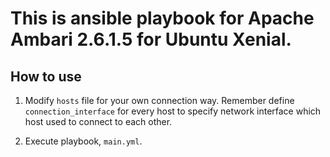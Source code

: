 # This is ansible playbook for Apache Ambari 2.6.1.5 for Ubuntu Xenial. #

## How to use ##

1. Modify `hosts` file for your own connection way.
   Remember define `connection_interface` for every host to specify network interface which host used to connect to each other.

2. Execute playbook, `main.yml`.